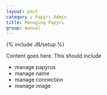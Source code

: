 ```yaml
---
layout: post
category : Papyri Admin
title: Managing Papyri
group: manual
---
```

{% include JB/setup %}

Content goes here. This should include
* manage papyrus
* manage name
* manage connection
* manage image
